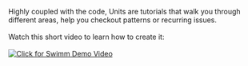 Highly coupled with the code, Units are tutorials that walk you through different areas, help you checkout patterns or recurring issues.
</br></br>
Watch this short video to learn how to create it:
</br></br>
[![Click for Swimm Demo Video](https://github.com/swimmio/public/blob/master/screenshots/Demo.png?raw=true)](https://youtu.be/LLDD7SK0gpg)
